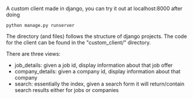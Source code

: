 A custom client made in django, you can try it out
at localhost:8000 after doing

```
python manage.py runserver
```



The directory (and files) follows the structure
of django projects. 
The code for the client can be found in the "custom_client/" 
directory.

There are three views:

 - job_details: given a job id, display information about that job offer
 - company_details: given a company id, display information about that company
 - search: essentially the index, given a search form it will return/contain search
    results either for jobs or companies
